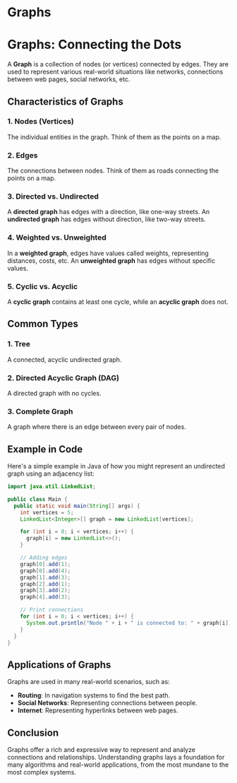 # Graphs

# Graphs: Connecting the Dots

A **Graph** is a collection of nodes (or vertices) connected by edges. They are used to represent various real-world situations like networks, connections between web pages, social networks, etc.

## Characteristics of Graphs

### 1. Nodes (Vertices)

The individual entities in the graph. Think of them as the points on a map.

### 2. Edges

The connections between nodes. Think of them as roads connecting the points on a map.

### 3. Directed vs. Undirected

A **directed graph** has edges with a direction, like one-way streets. An **undirected graph** has edges without direction, like two-way streets.

### 4. Weighted vs. Unweighted

In a **weighted graph**, edges have values called weights, representing distances, costs, etc. An **unweighted graph** has edges without specific values.

### 5. Cyclic vs. Acyclic

A **cyclic graph** contains at least one cycle, while an **acyclic graph** does not.

## Common Types

### 1. Tree

A connected, acyclic undirected graph.

### 2. Directed Acyclic Graph (DAG)

A directed graph with no cycles.

### 3. Complete Graph

A graph where there is an edge between every pair of nodes.

## Example in Code

Here's a simple example in Java of how you might represent an undirected graph using an adjacency list:

```java
import java.util.LinkedList;

public class Main {
  public static void main(String[] args) {
    int vertices = 5;
    LinkedList<Integer>[] graph = new LinkedList[vertices];

    for (int i = 0; i < vertices; i++) {
      graph[i] = new LinkedList<>();
    }

    // Adding edges
    graph[0].add(1);
    graph[0].add(4);
    graph[1].add(3);
    graph[2].add(1);
    graph[3].add(2);
    graph[4].add(3);

    // Print connections
    for (int i = 0; i < vertices; i++) {
      System.out.println("Node " + i + " is connected to: " + graph[i]);
    }
  }
}
```

## **Applications of Graphs**

Graphs are used in many real-world scenarios, such as:

- **Routing**: In navigation systems to find the best path.
- **Social Networks**: Representing connections between people.
- **Internet**: Representing hyperlinks between web pages.

## **Conclusion**

Graphs offer a rich and expressive way to represent and analyze connections and relationships. Understanding graphs lays a foundation for many algorithms and real-world applications, from the most mundane to the most complex systems.